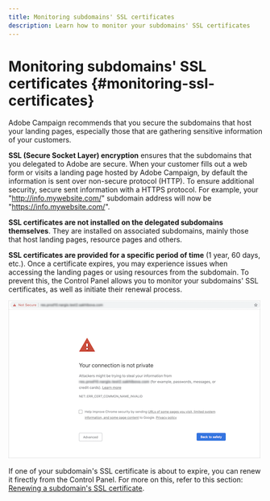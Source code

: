 ```yaml
---
title: Monitoring subdomains' SSL certificates
description: Learn how to monitor your subdomains' SSL certificates
---
```


# Monitoring subdomains' SSL certificates {#monitoring-ssl-certificates}

Adobe Campaign recommends that you secure the subdomains that host your landing pages, especially those that are gathering sensitive information of your customers.

**SSL (Secure Socket Layer) encryption** ensures that the subdomains that you delegated to Adobe are secure. When your customer fills out a web form or visits a landing page hosted by Adobe Campaign, by default the information is sent over non-secure protocol (HTTP). To ensure additional security, secure sent information with a HTTPS protocol. For example, your "http://info.mywebsite.com/" subdomain address will now be "https://info.mywebsite.com/".

**SSL certificates are not installed on the delegated subdomains themselves**. They are installed on associated subdomains, mainly those that host landing pages, resource pages and others.

**SSL certificates are provided for a specific period of time** (1 year, 60 days, etc.). Once a certificate expires, you may experience issues when accessing the landing pages or using resources from the subdomain. To prevent this, the Control Panel allows you to monitor your subdomains' SSL certificates, as well as initiate their renewal process.

![](assets/no_certificate.png)

If one of your subdomain's SSL certificate is about to expire, you can renew it firectly from the Control Panel. For more on this, refer to this section: [Renewing a subdomain's SSL certificate](../../subdomains-certificates/using/renewing-subdomain-certificate).
